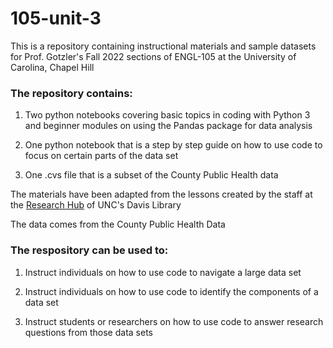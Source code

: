 # 105-unit-3

This is a repository containing instructional materials and sample datasets for Prof. Gotzler's Fall 2022 sections of ENGL-105 at the University of Carolina, Chapel Hill

### The repository contains:

1. Two python notebooks covering basic topics in coding with Python 3 and beginner modules on using the Pandas package for data analysis
  
2. One python notebook that is a step by step guide on how to use code to focus on certain parts of the data set
    
3. One .cvs file that is a subset of the County Public Health data

The materials have been adapted from the lessons created by the staff at the [Research Hub](https://library.unc.edu/data/) of UNC's Davis Library

The data comes from the County Public Health Data


### The respository can be used to:
1. Instruct individuals on how to use code to navigate a large data set
  
2. Instruct individuals on how to use code to identify the components of a data set
  
3. Instruct students or researchers on how to use code to answer research questions from those data sets

